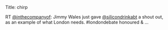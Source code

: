 Title: chirp

RT <a href="http://twitter.com/inthecompanyof">@inthecompanyof</a>: Jimmy Wales just gave <a href="http://twitter.com/silicondrinkabt">@silicondrinkabt</a> a shout out, as an example of what London needs. #londondebate honoured &amp; ...
